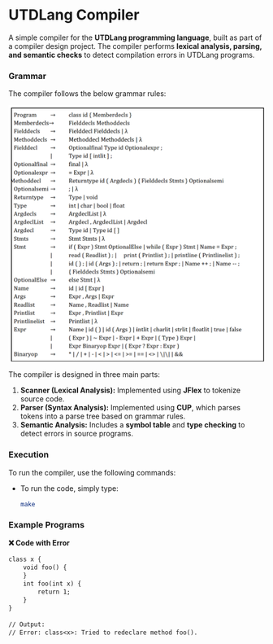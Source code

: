 # UTDLang Compiler  

A simple compiler for the **UTDLang programming language**, built as part of a compiler design project. The compiler performs **lexical analysis, parsing, and semantic checks** to detect compilation errors in UTDLang programs.  

### Grammar  
The compiler follows the below grammar rules:  

![UTDLang Grammar](https://github.com/bi11a1/Compiler-Design/blob/main/Demo%20Images/UTDLang%20Grammar.png)

The compiler is designed in three main parts:  
1. **Scanner (Lexical Analysis):** Implemented using **JFlex** to tokenize source code.  
2. **Parser (Syntax Analysis):** Implemented using **CUP**, which parses tokens into a parse tree based on grammar rules.  
3. **Semantic Analysis:** Includes a **symbol table** and **type checking** to detect errors in source programs.  

### Execution  

To run the compiler, use the following commands:  

- To run the code, simply type:  
  ```bash
  make


### Example Programs  

**❌ Code with Error**  
```utdlang
class x {
    void foo() {
    }
    int foo(int x) {
        return 1;
    }
}

// Output:
// Error: class<x>: Tried to redeclare method foo().
